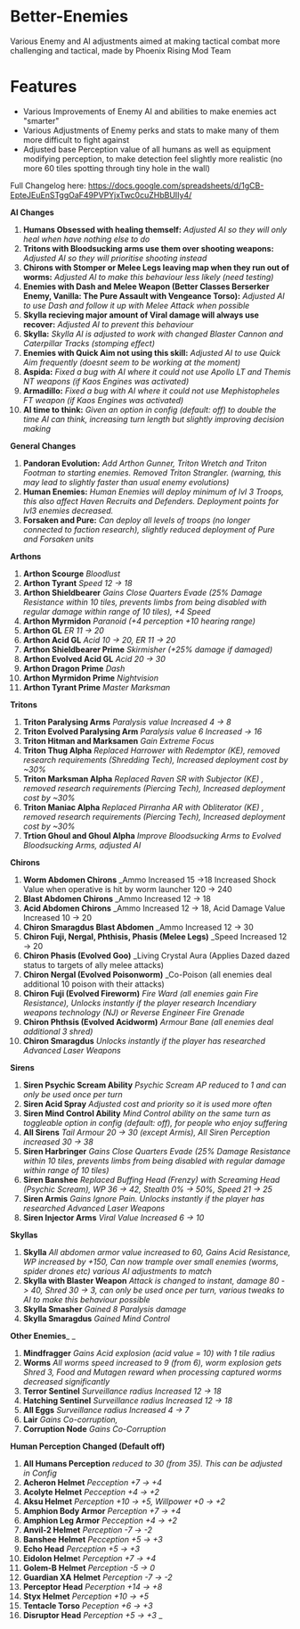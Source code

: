 # Better-Enemies
Various Enemy and AI adjustments aimed at making tactical combat more challenging and tactical, made by Phoenix Rising Mod Team 

# Features
- Various Improvements of Enemy AI and abilities to make enemies act "smarter"
- Various Adjustments of Enemy perks and stats to make many of them more difficult to fight against
- Adjusted base Perception value of all humans as well as equipment modifying perception, to make detection feel slightly more realistic (no more 60 tiles spotting through tiny hole in the wall)

Full Changelog here: https://docs.google.com/spreadsheets/d/1gCB-EpteJEuEnSTggOaF49PVPYjxTwc0cuZHbBUIIy4/

**AI Changes**

1. **Humans Obsessed with healing themself:**	   						 _Adjusted AI so they will only heal when have nothing else to do_
2. **Tritons with Bloodsucking arms use them over shooting weapons:**	   			 _Adjusted AI so they will prioritise shooting instead_
3. **Chirons with Stomper or Melee Legs leaving map when they run out of worms:**      		 _Adjusted AI to make this behaviour less likely (need testing)_
4. **Enemies with Dash and Melee Weapon (Better Classes Berserker Enemy, Vanilla: The Pure Assault with Vengeance Torso):**	_Adjusted AI to use Dash and follow it up with Melee Attack when possible_
5. **Skylla recieving major amount of Viral damage will always use recover:**		_Adjusted AI to prevent this behaviour_
6. **Skylla:**						_Skylla AI is adjusted to work with changed Blaster Cannon and Caterpillar Tracks (stomping effect)_
7. **Enemies with Quick Aim not using this skill:**	_Adjusted AI to use Quick Aim frequently (doesnt seem to be working at the moment)_
8. **Aspida:** 						_Fixed a bug with AI where it could not use Apollo LT and Themis NT weapons (if Kaos Engines was activated)_
9. **Armadillo:**					_Fixed a bug with AI where it could not use Mephistopheles FT weapon (if Kaos Engines was activated)_
10. **AI time to think:**				_Given an option in config (default: off) to double the time AI can think, increasing turn length but slightly improving decision making_
	
**General Changes**

1. **Pandoran Evolution:**		_Add Arthon Gunner, Triton Wretch and Triton Footman to starting enemies. Removed Triton Strangler. (warning, this may lead to slightly faster than usual enemy evolutions)_
2. **Human Enemies:**			_Human Enemies will deploy minimum of lvl 3 Troops, this also affect Haven Recruits and Defenders. Deployment points for lvl3 enemies decreased._
3. **Forsaken and Pure:**		_Can deploy all levels of troops (no longer connected to faction research), slightly reduced deployment of Pure and Forsaken units_
	
**Arthons**

1. **Arthon Scourge**			_Bloodlust_
2. **Arthon Tyrant**			_Speed 12 -> 18_
3. **Arthon Shieldbearer** 		_Gains Close Quarters Evade (25% Damage Resistance within 10 tiles, prevents limbs from being disabled with regular damage within range of 10 tiles), +4 Speed_
4. **Arthon Myrmidon**			_Paranoid (+4 perception +10 hearing range)_
5. **Arthon GL** 			_ER 11 -> 20_
6. **Arthon Acid GL**			_Acid 10 -> 20, ER 11 -> 20_
7. **Arthon Shieldbearer Prime**	_Skirmisher (+25% damage if damaged)_
8. **Arthon Evolved Acid GL**		_Acid 20 -> 30_
9. **Arthon Dragon Prime**		_Dash_
10. **Arthon Myrmidon Prime**		_Nightvision_
11. **Arthon Tyrant Prime**		_Master Marksman_
	
**Tritons**

1. **Triton Paralysing Arms**		_Paralysis value Increased 4 -> 8_
2. **Triton Evolved Paralysing Arm**	_Paralysis value 6 Increased -> 16_
3. **Triton Hitman and Marksamen**	_Gain Extreme Focus_
4. **Triton Thug Alpha**		_Replaced Harrower with Redemptor (KE), removed research requirements (Shredding Tech), Increased deployment cost by ~30%_
5. **Triton Marksman Alpha**		_Replaced Raven SR with Subjector (KE) , removed research requirements (Piercing Tech), Increased deployment cost by ~30%_
6. **Triton Maniac Alpha**		_Replaced Pirranha AR with Obliterator (KE) , removed research requirements (Piercing Tech), Increased deployment cost by ~30%_
7. **Trtion Ghoul and Ghoul Alpha**	_Improve Bloodsucking Arms to Evolved Bloodsucking Arms, adjusted AI_ 
	
**Chirons**

1. **Worm Abdomen Chirons**					_Ammo Increased 15 ->18  Increased Shock Value when operative is hit by worm launcher 120 -> 240
2. **Blast Abdomen Chirons**					_Ammo Increased 12 -> 18
3. **Acid Abdomen Chirons**					_Ammo Increased 12 -> 18, Acid Damage Value Increased 10 -> 20
4. **Chiron Smaragdus Blast Abdomen**				_Ammo Increased 12 -> 30
5. **Chiron Fuji, Nergal, Phthisis, Phasis (Melee Legs)**	_Speed Increased 12 -> 20
6. **Chiron Phasis (Evolved Goo)**				_Living Crystal Aura (Applies Dazed dazed status to targets of ally melee attacks)
7. **Chiron Nergal (Evolved Poisonworm)**			_Co-Poison (all enemies deal additional 10 poison with their attacks)
8. **Chiron Fuji (Evolved Fireworm)**				_Fire Ward (all enemies gain Fire Resistance), Unlocks instantly if the player research Incendiary weapons technology (NJ) or Reverse Engineer Fire Grenade_
9. **Chiron Phthsis (Evolved Acidworm)**			_Armour Bane (all enemies deal additional 3 shred)_
10. **Chiron Smaragdus**					_Unlocks instantly if the player has researched Advanced Laser Weapons_
	
**Sirens**

1. **Siren Psychic Scream Ability**	_Psychic Scream AP reduced to 1 and can only be used once per turn_
2. **Siren Acid Spray**			_Adjusted cost and priority so it is used more often_
3. **Siren Mind Control Ability**	_Mind Control ability on the same turn as toggleable option in config (default: off), for people who enjoy suffering_
4. **All Sirens**			_Tail Armour 20 -> 30 (except Armis), All Siren Perception increased 30 -> 38_
5. **Siren Harbringer**			_Gains Close Quarters Evade (25% Damage Resistance within 10 tiles, prevents limbs from being disabled with regular damage within range of 10 tiles)_
6. **Siren Banshee**			_Replaced Buffing Head (Frenzy) with Screaming Head (Psychic Scream), WP 36 -> 42, Stealth 0% -> 50%, Speed 21 -> 25_
7. **Siren Armis**			_Gains Ignore Pain. Unlocks instantly if the player has researched Advanced Laser Weapons_
8. **Siren Injector Arms**		_Viral Value Increased 6 -> 10_
	
**Skyllas**

1. **Skylla**				_All abdomen armor value increased to 60, Gains Acid Resistance, WP increased by +150, Can now trample over small enemies (worms, spider drones etc) various AI adjustments to match_
2. **Skylla with Blaster Weapon**	_Attack is changed to instant, damage 80 - > 40, Shred 30 -> 3, can only be used once per turn, various tweaks to AI to make this behaviour possible_
3. **Skylla Smasher**			_Gained 8 Paralysis damage_
4. **Skylla Smaragdus**			_Gained Mind Control_
	
**Other Enemies**_
_
1. **Mindfragger**			_Gains Acid explosion (acid value = 10) with 1 tile radius_
2. **Worms**				_All worms speed increased to 9 (from 6), worm explosion gets Shred 3, Food and Mutagen reward when processing captured worms decreased significantly_
3. **Terror Sentinel**			_Surveillance radius Increased 12 -> 18_
4. **Hatching Sentinel**		_Surveillance radius Increased 12 -> 18_
5. **All Eggs**				_Surveillance radius Increased 4 -> 7_
6. **Lair**				_Gains Co-corruption,_
7. **Corruption Node**			_Gains Co-Corruption_
	
**Human Perception Changed (Default off)**

1. **All Humans Perception** 		_reduced to 30 (from 35). This can be adjusted in Config_
2. **Acheron Helmet**			_Pecception +7 -> +4_
3. **Acolyte Helmet**			_Pecception +4 -> +2_
4. **Aksu Helmet**			_Perception +10 -> +5, Willpower +0 -> +2_
5. **Amphion Body Armor**		_Perception +7 -> +4_
6. **Amphion Leg Armor**		_Pecception +4 -> +2_
7. **Anvil-2 Helmet**			_Perception -7 -> -2_
8. **Banshee Helmet**			_Pecception +5 -> +3_
9. **Echo Head**			_Perception +5 -> +3_
10. **Eidolon Helme**t 			_Perception +7 -> +4_
11. **Golem-B Helmet**			_Perception -5 -> 0_
12. **Guardian XA Helmet**		_Perception -7 -> -2_
13. **Perceptor Head**			_Pecerption +14 -> +8_
14. **Styx Helmet**			_Perception +10 -> +5_
15. **Tentacle Torso**			_Peception +6 -> +3_
16. **Disruptor Head**			_Perception +5 -> +3_
_
